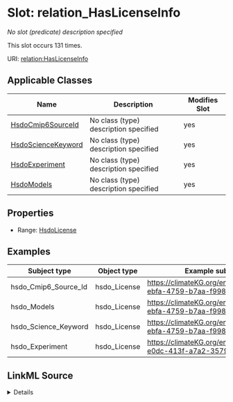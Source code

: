 

# Slot: relation_HasLicenseInfo


_No slot (predicate) description specified_






This slot occurs 131 times.


URI: [relation:HasLicenseInfo](http://relation.org/HasLicenseInfo)



<!-- no inheritance hierarchy -->





## Applicable Classes

| Name | Description | Modifies Slot |
| --- | --- | --- |
| [HsdoCmip6SourceId](../classes/HsdoCmip6SourceId.md) | No class (type) description specified |  yes  |
| [HsdoScienceKeyword](../classes/HsdoScienceKeyword.md) | No class (type) description specified |  yes  |
| [HsdoExperiment](../classes/HsdoExperiment.md) | No class (type) description specified |  yes  |
| [HsdoModels](../classes/HsdoModels.md) | No class (type) description specified |  yes  |







## Properties

* Range: [HsdoLicense](../classes/HsdoLicense.md)






## Examples

| Subject type | Object type | Example subject | Example object | Occurrences |
| --- | --- | --- | --- | --- |
| hsdo_Cmip6_Source_Id | hsdo_License | https://climateKG.org/entity/0cd4d2c4-ebfa-4759-b7aa-f9982122f581 | https://climateKG.org/entity/95c7e601-fcfe-4fc9-9994-8105a1e11428 | 131 |
| hsdo_Models | hsdo_License | https://climateKG.org/entity/0cd4d2c4-ebfa-4759-b7aa-f9982122f581 | https://climateKG.org/entity/95c7e601-fcfe-4fc9-9994-8105a1e11428 | 131 |
| hsdo_Science_Keyword | hsdo_License | https://climateKG.org/entity/0cd4d2c4-ebfa-4759-b7aa-f9982122f581 | https://climateKG.org/entity/95c7e601-fcfe-4fc9-9994-8105a1e11428 | 131 |
| hsdo_Experiment | hsdo_License | https://climateKG.org/entity/f2c510b5-e0dc-413f-a7a2-35791cb07090 | https://climateKG.org/entity/95c7e601-fcfe-4fc9-9994-8105a1e11428 | 1 |




## LinkML Source

<details>

```yaml
name: relation_HasLicenseInfo
annotations:
  count:
    tag: count
    value: 131
description: No slot (predicate) description specified
examples:
- description: hsdo_Cmip6_Source_Id→hsdo_License
  object:
    example_object: https://climateKG.org/entity/95c7e601-fcfe-4fc9-9994-8105a1e11428
    example_object_type: hsdo_License
    example_predicate: relation:HasLicenseInfo
    example_subject: https://climateKG.org/entity/0cd4d2c4-ebfa-4759-b7aa-f9982122f581
    example_subject_type: hsdo_Cmip6_Source_Id
- description: hsdo_Models→hsdo_License
  object:
    example_object: https://climateKG.org/entity/95c7e601-fcfe-4fc9-9994-8105a1e11428
    example_object_type: hsdo_License
    example_predicate: relation:HasLicenseInfo
    example_subject: https://climateKG.org/entity/0cd4d2c4-ebfa-4759-b7aa-f9982122f581
    example_subject_type: hsdo_Models
- description: hsdo_Science_Keyword→hsdo_License
  object:
    example_object: https://climateKG.org/entity/95c7e601-fcfe-4fc9-9994-8105a1e11428
    example_object_type: hsdo_License
    example_predicate: relation:HasLicenseInfo
    example_subject: https://climateKG.org/entity/0cd4d2c4-ebfa-4759-b7aa-f9982122f581
    example_subject_type: hsdo_Science_Keyword
- description: hsdo_Experiment→hsdo_License
  object:
    example_object: https://climateKG.org/entity/95c7e601-fcfe-4fc9-9994-8105a1e11428
    example_object_type: hsdo_License
    example_predicate: relation:HasLicenseInfo
    example_subject: https://climateKG.org/entity/f2c510b5-e0dc-413f-a7a2-35791cb07090
    example_subject_type: hsdo_Experiment
from_schema: climatepub4-kg
rank: 1000
slot_uri: relation:HasLicenseInfo
alias: relation_HasLicenseInfo
domain_of:
- hsdo_Cmip6_Source_Id
- hsdo_Experiment
- hsdo_Models
- hsdo_Science_Keyword
range: hsdo_License

```
</details>